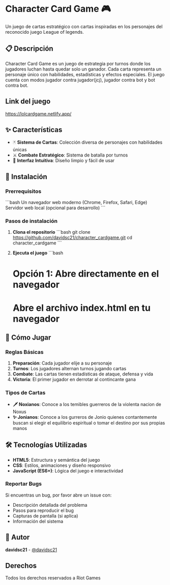 # Character Card Game 🎮

Un juego de cartas estratégico con cartas inspiradas en los personajes del reconocido juego League of legends.

## 📋 Descripción

Character Card Game es un juego de estrategia por turnos donde los jugadores luchan hasta quedar solo un ganador. Cada carta representa un personaje único con habilidades, estadísticas y efectos especiales. El juego cuenta con modos jugador contra jugador(jcj), jugador contra bot y bot contra bot.

## Link del juego
https://lolcardgame.netlify.app/

## ✨ Características

- 🃏 **Sistema de Cartas**: Colección diversa de personajes con habilidades únicas
- ⚔️ **Combate Estratégico**: Sistema de batalla por turnos
- 🎨 **Interfaz Intuitiva**: Diseño limpio y fácil de usar

## 🚀 Instalación

### Prerrequisitos

\`\`\`bash
Un navegador web moderno (Chrome, Firefox, Safari, Edge)
Servidor web local (opcional para desarrollo)
\`\`\`

### Pasos de instalación

1. **Clona el repositorio**
   \`\`\`bash
   git clone https://github.com/davidsc21/character_cardgame.git
   cd character_cardgame
   \`\`\`

2. **Ejecuta el juego**
   \`\`\`bash
   # Opción 1: Abre directamente en el navegador
   # Abre el archivo index.html en tu navegador
   
## 🎯 Cómo Jugar

### Reglas Básicas

1. **Preparación**: Cada jugador elije a su personaje
2. **Turnos**: Los jugadores alternan turnos jugando cartas
3. **Combate**: Las cartas tienen estadísticas de ataque, defensa y vida
4. **Victoria**: El primer jugador en derrotar al contincante gana

### Tipos de Cartas

- **🗡️ Noxianos**: Conoce a los temibles guerreros de la violenta nacion de Noxus
- **✨ Jonianos**: Conoce a los gurreros de Jonio quienes contantemente buscan si elegir el equilibrio espiritual o tomar el destino por sus propias manos


## 🛠️ Tecnologías Utilizadas

- **HTML5**: Estructura y semántica del juego
- **CSS**: Estilos, animaciones y diseño responsivo
- **JavaScript (ES6+)**: Lógica del juego e interactividad

### Reportar Bugs

Si encuentras un bug, por favor abre un issue con:
- Descripción detallada del problema
- Pasos para reproducir el bug
- Capturas de pantalla (si aplica)
- Información del sistema


## 👤 Autor

**davidsc21** - [@davidsc21](https://github.com/davidsc21)

## Derechos
Todos los derechos reservados a Riot Games


